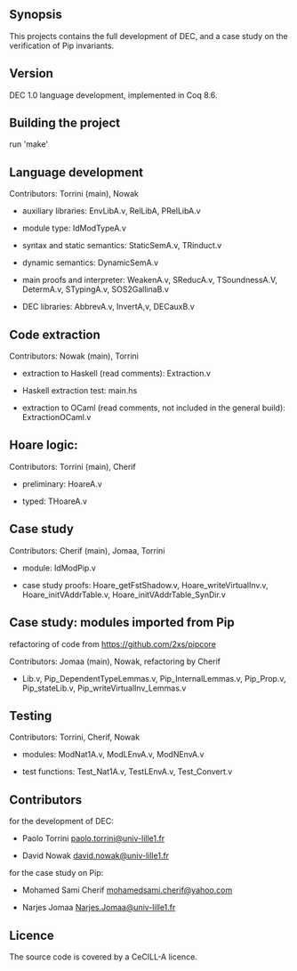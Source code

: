 
## Synopsis

This projects contains the full development of DEC, and a case study
on the verification of Pip invariants.

## Version

DEC 1.0 language development, implemented in Coq 8.6.

## Building the project

  run 'make'

## Language development

Contributors: Torrini (main), Nowak

* auxiliary libraries: EnvLibA.v, RelLibA, PRelLibA.v

* module type: IdModTypeA.v

* syntax and static semantics: StaticSemA.v, TRinduct.v

* dynamic semantics: DynamicSemA.v

* main proofs and interpreter: WeakenA.v, SReducA.v, TSoundnessA.V, DetermA.v, STypingA.v, SOS2GallinaB.v

* DEC libraries: AbbrevA.v, InvertA,v, DECauxB.v

## Code extraction

Contributors: Nowak (main), Torrini

* extraction to Haskell (read comments): Extraction.v

* Haskell extraction test: main.hs

* extraction to OCaml (read comments, not included in the general build): ExtractionOCaml.v 

## Hoare logic: 

Contributors: Torrini (main), Cherif

* preliminary: HoareA.v

* typed: THoareA.v

## Case study

Contributors: Cherif (main), Jomaa, Torrini

* module: IdModPip.v

* case study proofs:
     Hoare_getFstShadow.v, Hoare_writeVirtualInv.v, Hoare_initVAddrTable.v, Hoare_initVAddrTable_SynDir.v

## Case study: modules imported from Pip

refactoring of code from https://github.com/2xs/pipcore

Contributors: Jomaa (main), Nowak, refactoring by Cherif

* Lib.v, Pip_DependentTypeLemmas.v, Pip_InternalLemmas.v, Pip_Prop.v,
  Pip_stateLib.v, Pip_writeVirtualInv_Lemmas.v

## Testing

Contributors: Torrini, Cherif, Nowak

* modules: ModNat1A.v, ModLEnvA.v, ModNEnvA.v

* test functions: Test_Nat1A.v, TestLEnvA.v, Test_Convert.v

## Contributors

for the development of DEC:

* Paolo Torrini <paolo.torrini@univ-lille1.fr>

* David Nowak <david.nowak@univ-lille1.fr>

for the case study on Pip:

* Mohamed Sami Cherif <mohamedsami.cherif@yahoo.com>

* Narjes Jomaa <Narjes.Jomaa@univ-lille1.fr>

## Licence

  The source code is covered by a CeCILL-A licence.
